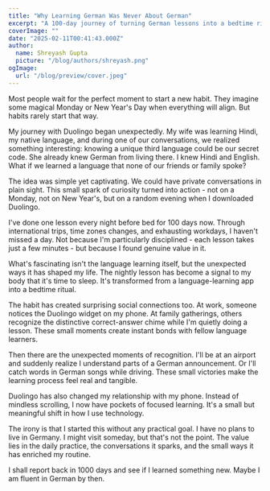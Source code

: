```yaml
---
title: "Why Learning German Was Never About German"
excerpt: "A 100-day journey of turning German lessons into a bedtime ritual that sparked unexpected connections and habits."
coverImage: ""
date: "2025-02-11T00:41:43.000Z"
author:
  name: Shreyash Gupta
  picture: "/blog/authors/shreyash.png"
ogImage:
  url: "/blog/preview/cover.jpeg"
---
```


Most people wait for the perfect moment to start a new habit. They imagine some magical Monday or New Year's Day when everything will align. But habits rarely start that way.

My journey with Duolingo began unexpectedly. My wife was learning Hindi, my native language, and during one of our conversations, we realized something interesting: knowing a unique third language could be our secret code. She already knew German from living there. I knew Hindi and English. What if we learned a language that none of our friends or family spoke?

The idea was simple yet captivating. We could have private conversations in plain sight. This small spark of curiosity turned into action - not on a Monday, not on New Year's, but on a random evening when I downloaded Duolingo.

I've done one lesson every night before bed for 100 days now. Through international trips, time zones changes, and exhausting workdays, I haven't missed a day. Not because I'm particularly disciplined - each lesson takes just a few minutes - but because I found genuine value in it.

What's fascinating isn't the language learning itself, but the unexpected ways it has shaped my life. The nightly lesson has become a signal to my body that it's time to sleep. It's transformed from a language-learning app into a bedtime ritual.

The habit has created surprising social connections too. At work, someone notices the Duolingo widget on my phone. At family gatherings, others recognize the distinctive correct-answer chime while I'm quietly doing a lesson. These small moments create instant bonds with fellow language learners.

Then there are the unexpected moments of recognition. I'll be at an airport and suddenly realize I understand parts of a German announcement. Or I'll catch words in German songs while driving. These small victories make the learning process feel real and tangible.

Duolingo has also changed my relationship with my phone. Instead of mindless scrolling, I now have pockets of focused learning. It's a small but meaningful shift in how I use technology.

The irony is that I started this without any practical goal. I have no plans to live in Germany. I might visit someday, but that's not the point. The value lies in the daily practice, the conversations it sparks, and the small ways it has enriched my routine.

I shall report back in 1000 days and see if I learned something new. Maybe I am fluent in German by then. 